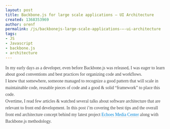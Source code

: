 ```yaml
---
layout: post
title: Backbone.js for large scale applications – UI Architecture
created: 1368353969
author: orenf
permalink: /js/backbonejs-large-scale-applications-–-ui-architecture
tags:
- JS
- Javascript
- backbone.js
- architecture
---
```

<p><span style="color: rgb(68, 68, 68); font-family: 'Droid Sans', Georgia, 'Times New Roman', serif; font-size: 13.63636302947998px; line-height: 20.909090042114258px;">In my early days as a developer, even before Backbone.js was released, I was eager to learn about good conventions and best practices for organizing code and workflows.</span><br style="margin: 0px; padding: 0px; color: rgb(68, 68, 68); font-family: 'Droid Sans', Georgia, 'Times New Roman', serif; font-size: 13.63636302947998px; line-height: 20.909090042114258px;" />
	<span style="color: rgb(68, 68, 68); font-family: 'Droid Sans', Georgia, 'Times New Roman', serif; font-size: 13.63636302947998px; line-height: 20.909090042114258px;">I knew that somewhere, someone managed to recognize a good pattern that will scale in maintainable code, reusable pieces of code and a good &amp; solid &ldquo;framework&rdquo; to place this code.</span><br style="margin: 0px; padding: 0px; color: rgb(68, 68, 68); font-family: 'Droid Sans', Georgia, 'Times New Roman', serif; font-size: 13.63636302947998px; line-height: 20.909090042114258px;" />
	<span style="color: rgb(68, 68, 68); font-family: 'Droid Sans', Georgia, 'Times New Roman', serif; font-size: 13.63636302947998px; line-height: 20.909090042114258px;">Overtime, I read few articles &amp; watched several talks about software architecture that are relevant to front end development. In this post i&rsquo;m covering the best tips and the overall front end architecture concept behind my latest project&nbsp;</span><a href="http://echotu.be/" style="margin: 0px; padding: 0px; color: rgb(0, 133, 216); border-bottom-width: 1px; border-bottom-style: dotted; border-bottom-color: rgb(204, 204, 204); text-decoration: none; -webkit-transition: color 0.2s ease-out, background-color 0.2s ease-out; transition: color 0.2s ease-out, background-color 0.2s ease-out; font-family: 'Droid Sans', Georgia, 'Times New Roman', serif; font-size: 13.63636302947998px; line-height: 20.909090042114258px;" target="_blank" title="Echoes Media Center - Alternative UI &amp; UX for youtube">Echoes Media Center</a><span style="color: rgb(68, 68, 68); font-family: 'Droid Sans', Georgia, 'Times New Roman', serif; font-size: 13.63636302947998px; line-height: 20.909090042114258px;">&nbsp;along with Backbone.js methodology.</span></p>
